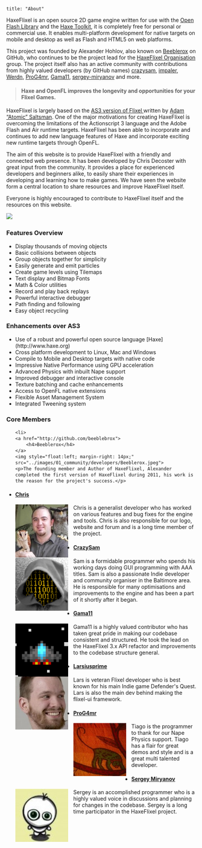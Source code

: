 ```
title: "About"
```

HaxeFlixel is an open source 2D game engine written for use with the [Open Flash Library](https://github.com/openfl) and the [Haxe Toolkit](http://haxe.org), it is completely free for personal or commercial use. It enables multi-platform development for native targets on mobile and desktop as well as Flash and HTML5 on web platforms. 

This project was founded by Alexander Hohlov, also known on [Beeblerox](https://github.com/Beeblerox) on GitHub, who continues to be the project lead for the [HaxeFlixel Organisation](https://github.com/HaxeFlixel) group. The project itself also has an active community with contributions from highly valued developers (by GitHub names) [crazysam](https://github.com/crazysam), [impaler](https://github.com/impaler), [Werdn](https://github.com/werdn), [ProG4mr](https://github.com/ProG4mr), [Gama11](https://github.com/gama11), [sergey-miryanov](https://github.com/sergey-miryanov) and more.

> #### Haxe and OpenFL improves the longevity and opportunities for your Flixel Games.

HaxeFlixel is largely based on the [ AS3 version of Flixel ](https://github.com/AdamAtomic/flixel) written by [ Adam “Atomic” Saltsman](http://www.adamatomic.com/). One of the major motivations for creating HaxeFlixel is overcoming the limitations of the Actionscript 3 language and the Adobe Flash and Air runtime targets. HaxeFlixel has been able to incorporate and continues to add new language features of Haxe and incorporate exciting new runtime targets through OpenFL.

The aim of this website is to provide HaxeFlixel with a friendly and connected web presence. It has been developed by Chris Decoster with great input from the community. It provides a place for experienced developers and beginners alike, to easily share their experiences in developing and learning how to make games. We have seen the website form a central location to share resources and improve HaxeFlixel itself.

Everyone is highly encouraged to contribute to HaxeFlixel itself and the resources on this website.

![](../images/01_community/about-haxeflixel.png")

<div class="row">

<div class="col-md-6">

<h3 id="features-overview">Features Overview</h3>

<ul>
<li>Display thousands of moving objects</li>
<li>Basic collisions between objects</li>
<li>Group objects together for simplicity</li>
<li>Easily generate and emit particles</li>
<li>Create game levels using Tilemaps</li>
<li>Text display and Bitmap Fonts</li>
<li>Math &amp; Color utilities</li>
<li>Record and play back replays</li>
<li>Powerful interactive debugger</li>
<li>Path finding and following</li>
<li>Easy object recycling</li>
</ul>

</div>

<div class="col-md-6">

<h3 id="enhancements-over-as3-flixel">Enhancements over AS3</h3>

<ul>
<li>Use of a robust and powerful open source language [Haxe](http://www.haxe.org)</li>
<li>Cross platform development to Linux, Mac and Windows</li>
<li>Compile to Mobile and Desktop targets with native code</li>
<li>Impressive Native Performance using GPU acceleration</li>
<li>Advanced Physics with inbuilt Nape support</li>
<li>Improved debugger and interactive console</li>
<li>Texture batching and cache enhancements</li>
<li>Access to OpenFL native extensions</li>
<li>Flexible Asset Management System</li>
<li>Integrated Tweening system</li>
</ul>

</div>

</div>

<h3 id="core-members">Core Members</h3>

<ul class="members-list">

    <li>
	<a href="http://github.com/beeblebrox">
		<h4>Beeblerox</h4>
	</a>
	<img style="float:left; margin-right: 14px;" src="../images/01_community/developers/Beeblerox.jpeg">
	<p>The founding member and Author of HaxeFlixel, Alexander completed the first version of HaxeFlixel during 2011, his work is the reason for the project's success.</p>
</li>
    <li>
	<a href="http://github.com/impaler">
		<h4>Chris</h4>
	</a>
	<img style="float:left; margin-right: 14px;" src="../images/01_community/developers/impaler.jpeg">
	<p>Chris is a generalist developer who has worked on various features and bug fixes for the engine and tools. Chris is also responsible for our logo, website and forum and is a long time member of the project.</p>
</li>
    <li>
	<a href="http://github.com/crazysam">
		<h4>CrazySam</h4>
	</a>
	<img style="float:left; margin-right: 14px;" src="../images/01_community/developers/crazysam.png">
	<p>Sam is a formidable programmer who spends his working days doing GUI programming with AAA titles. Sam is also a passionate Indie developer and community organiser in the Baltimore area. He is responsible for many optimisations and improvements to the engine and has been a part of it shortly after it began.</p>
</li>
    <li>
	<a href="http://github.com/gama11">
		<h4>Gama11</h4>
	</a>
	<img style="float:left; margin-right: 14px;" src="../images/01_community/developers/Gama11.png">
	<p>Gama11 is a highly valued contributor who has taken great pride in making our codebase consistent and structured. He took the lead on the HaxeFlixel 3.x API refactor and improvements to the codebase structure general.</p>
</li>
    <li>
	<a href="http://github.com/larsiusprime">
		<h4>Larsiusprime</h4>
	</a>
	<img style="float:left; margin-right: 14px;" src="../images/01_community/developers/larsiusprime.jpeg">
	<p>Lars is veteran Flixel developer who is best known for his main Indie game Defender's Quest. Lars is also the main dev behind making the flixel-ui framework.</p>
</li>
    <li>
	<a href="http://github.com/ProG4mr">
		<h4>ProG4mr</h4>
	</a>
	<img style="float:left; margin-right: 14px;" src="../images/01_community/developers/ProG4mr.jpeg">
	<p>Tiago is the programmer to thank for our Nape Physics support. Tiago has a flair for great demos and style and is a great multi talented developer.</p>
</li>
    <li>
	<a href="http://github.com/sergey-miryanov">
		<h4>Sergey Miryanov</h4>
	</a>
	<img style="float:left; margin-right: 14px;" src="../images/01_community/developers/sergey-miryanov.jpeg">
	<p>Sergey is an accomplished programmer who is a highly valued voice in discussions and planning for changes in the codebase. Sergey is a long time participator in the HaxeFlixel project.</p>
</li>

</ul>

</ul>
